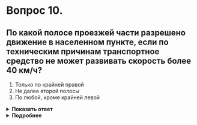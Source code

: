 # Вопрос 10.

## По какой полосе проезжей части разрешено движение в населенном пункте, если по техническим причинам транспортное средство не может развивать скорость более 40 км/ч?

1. Только по крайней правой
2. Не далее второй полосы
3. По любой, кроме крайней левой

<details>
<summary><b>Показать ответ</b></summary>
Правильный ответ: 1
</details>
<details>
<summary><b>Подробнее</b></summary>
Транспортные средства, скорость которых не должна превышать 40 км/ч или которые по техническим причинам не могут развивать такую скорость, должны двигаться по крайней правой полосе вне зависимости от того, где и по какой дороге происходит движение. Исключением являются случаи объезда, обгона или перестроения перед поворотом или разворотом. 
(Пункт 9.5 ПДД)
</details>